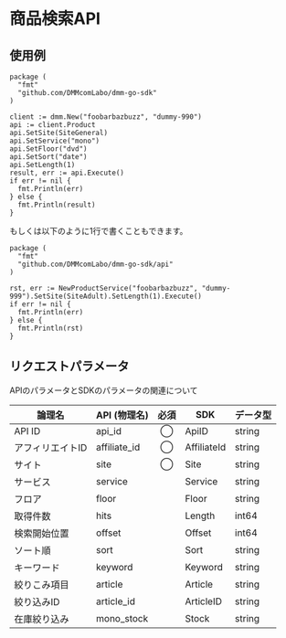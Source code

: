 # 商品検索API
## 使用例

```
package (  
  "fmt"  
  "github.com/DMMcomLabo/dmm-go-sdk"  
)  

client := dmm.New("foobarbazbuzz", "dummy-990")
api := client.Product
api.SetSite(SiteGeneral)
api.SetService("mono")
api.SetFloor("dvd")
api.SetSort("date")
api.SetLength(1)
result, err := api.Execute()
if err != nil {
  fmt.Println(err)
} else {
  fmt.Println(result)
}
```

もしくは以下のように1行で書くこともできます。

```
package (
  "fmt"
  "github.com/DMMcomLabo/dmm-go-sdk/api"
)

rst, err := NewProductService("foobarbazbuzz", "dummy-999").SetSite(SiteAdult).SetLength(1).Execute()
if err != nil {
  fmt.Println(err)
} else {
  fmt.Println(rst)
}
```

## リクエストパラメータ
APIのパラメータとSDKのパラメータの関連について

| 論理名 | API (物理名) | 必須 | SDK | データ型 |
|---|---|:---:|---|---|
| API ID | api_id | ◯ | ApiID | string |
| アフィリエイトID | affiliate_id | ◯ | AffiliateId | string |
| サイト | site | ◯ | Site | string |
| サービス | service | | Service | string |
| フロア | floor | | Floor | string |
| 取得件数 | hits | | Length | int64 |
| 検索開始位置 | offset | | Offset | int64 |
| ソート順 | sort | | Sort | string |
| キーワード | keyword | | Keyword | string |
| 絞りこみ項目 | article | | Article | string |
| 絞り込みID | article_id | | ArticleID | string |
| 在庫絞り込み | mono_stock | | Stock | string |
